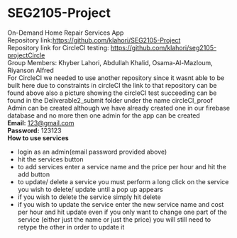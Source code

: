 # SEG2105-Project
 On-Demand Home Repair Services App<br />
 Repository link:https://github.com/klahori/SEG2105-Project<br />
Repository link for CircleCI testing: https://github.com/klahori/seg2105-projectCircle<br />
 Group Members: Khyber Lahori, Abdullah Khalid, Osama-Al-Mazloum, Riyanson Alfred<br />
 For CircleCI we needed to use another repository since it wasnt able to be built here  due to constraints in circleCI the link to that repository can be found above also a picture showing the circleCI test succeeding can be found in the Deliverable2_submit folder under the name circleCI_proof<br/> 
 Admin can be created although we have already created one in our firebase database and no more then one admin for the app can be created<br />
**Email:** 123@gmail.com<br />
**Password:** 123123<br />
 **How to use services**
* login as an admin(email password provided above)
* hit the services button
* to add services enter a service name and the price per hour and hit the add button
* to update/ delete a service you must perform a long click on the service you wish to delete/ update until a pop up appears
* if you wish to delete the service simply hit delete
* if you wish to update the service enter the new service name and cost per hour and hit update even if you only want to change  one part of the service (either just the name or just the price) you will still need to retype the other in order to update it

